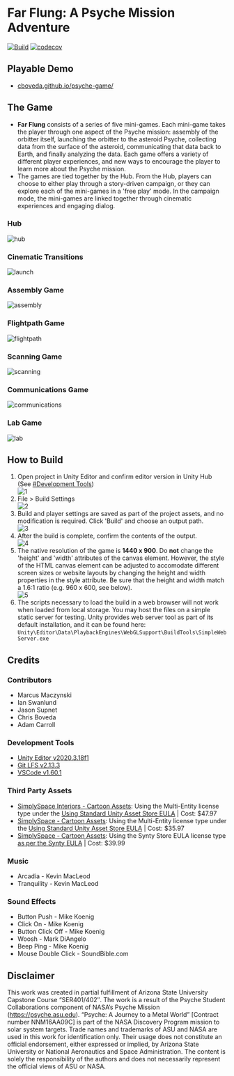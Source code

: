 # Far Flung: A Psyche Mission Adventure

[![Build](https://github.com/cboveda/psyche-game/actions/workflows/main.yml/badge.svg)](https://github.com/cboveda/psyche-game/actions/workflows/main.yml)
[![codecov](https://codecov.io/gh/cboveda/psyche-game/branch/dev/graph/badge.svg?token=VODBNEAIG3)](https://codecov.io/gh/cboveda/psyche-game)

## Playable Demo

- [cboveda.github.io/psyche-game/](https://cboveda.github.io/psyche-game/)

## The Game

- **Far Flung** consists of a series of five mini-games. Each mini-game takes the player through one aspect of the Psyche mission: assembly of the orbitter itself, launching the orbitter to the asteroid Psyche, collecting data from the surface of the asteroid, communicating that data back to Earth, and finally analyzing the data. Each game offers a variety of different player experiences, and new ways to encourage the player to learn more about the Psyche mission.
- The games are tied together by the Hub. From the Hub, players can choose to either play through a story-driven campaign, or they can explore each of the mini-games in a 'free play' mode. In the campaign mode, the mini-games are linked together through cinematic experiences and engaging dialog.

### Hub

![hub](/img/demo1.gif)

### Cinematic Transitions

![launch](/img/demo3.gif)

### Assembly Game

![assembly](/img/demo2.gif)

### Flightpath Game

![flightpath](/img/demo4.gif)

### Scanning Game

![scanning](/img/demo5.gif)

### Communications Game

![communications](/img/demo6.gif)

### Lab Game

![lab](/img/demo7.gif)

## How to Build

1) Open project in Unity Editor and confirm editor version in Unity Hub (See [#Development Tools](#development-tools))  
   ![1](/img/1.png)
2) File > Build Settings   
   ![2](/img/2.png)
3) Build and player settings are saved as part of the project assets, and no modification is required. Click 'Build' and choose an output path.  
   ![3](/img/3.png)  
4) After the build is complete, confirm the contents of the output.  
   ![4](/img/4.png)  
5) The native resolution of the game is **1440 x 900**. Do **not** change the 'height' and 'width' attributes of the canvas element. However, the style of the HTML canvas element can be adjusted to accomodate different screen sizes or website layouts by changing the height and width properties in the style attribute. Be sure that the height and width match a 1.6:1 ratio (e.g. 960 x 600, see below).  
   ![5](/img/5.png)  
6) The scripts necessary to load the build in a web browser will not work when loaded from local storage. You may host the files on a simple static server for testing. Unity provides web server tool as part of its default installation, and it can be found here: `Unity\Editor\Data\PlaybackEngines\WebGLSupport\BuildTools\SimpleWebServer.exe`

## Credits

### Contributors

- Marcus Maczynski
- Ian Swanlund
- Jason Supnet
- Chris Boveda
- Adam Carroll

### Development Tools

-  [Unity Editor v2020.3.18f1](https://unity3d.com/unity/qa/lts-releases)
-  [Git LFS v2.13.3](https://git-lfs.github.com/)
-  [VSCode v1.60.1](https://code.visualstudio.com/)

### Third Party Assets

-  [SimplySpace Interiors - Cartoon Assets](https://assetstore.unity.com/packages/3d/environments/sci-fi/simple-space-interiors-cartoon-assets-87964): Using the Multi-Entity license type under the [Using Standard Unity Asset Store EULA](https://unity3d.com/legal/as_terms?_gl=1*19fell3*_gcl_aw*R0NMLjE2MzQ0MDI3NzcuQ2p3S0NBanc4S21MQmhCOEVpd0FRYnFOb0lmX3VidkZTMmtSS3AxY25BMUFacUdjRl83NmRraEhyTjJlYi1pS2F1aS03U3lfV3c3MFNSb0NVRU1RQXZEX0J3RQ..&_ga=2.107343298.1186192561.1634328229-1057728314.1629309491&_gac=1.61557726.1634402777.CjwKCAjw8KmLBhB8EiwAQbqNoIf_ubvFS2kRKp1cnA1AZqGcF_76dkhHrN2eb-iKaui-7Sy_Ww70SRoCUEMQAvD_BwE) | Cost: $47.97
-  [SimplySpace - Cartoon Assets](https://assetstore.unity.com/packages/3d/vehicles/space/simple-space-cartoon-assets-82496): Using the Multi-Entity license type under the [Using Standard Unity Asset Store EULA](https://unity3d.com/legal/as_terms?_gl=1*19fell3*_gcl_aw*R0NMLjE2MzQ0MDI3NzcuQ2p3S0NBanc4S21MQmhCOEVpd0FRYnFOb0lmX3VidkZTMmtSS3AxY25BMUFacUdjRl83NmRraEhyTjJlYi1pS2F1aS03U3lfV3c3MFNSb0NVRU1RQXZEX0J3RQ..&_ga=2.107343298.1186192561.1634328229-1057728314.1629309491&_gac=1.61557726.1634402777.CjwKCAjw8KmLBhB8EiwAQbqNoIf_ubvFS2kRKp1cnA1AZqGcF_76dkhHrN2eb-iKaui-7Sy_Ww70SRoCUEMQAvD_BwE) | Cost: $35.97
-  [SimplySpace - Cartoon Assets](https://syntystore.com/products/polygon-office-pack): Using the Synty Store EULA license type [as per the Synty EULA](https://syntystore.com/pages/end-user-licence-agreement) | Cost: $39.99

### Music
  
- Arcadia - Kevin MacLeod
- Tranquility - Kevin MacLeod
  
### Sound Effects

- Button Push - Mike Koenig
- Click On - Mike Koenig
- Button Click Off - Mike Koenig
- Woosh - Mark DiAngelo
- Beep Ping - Mike Koenig
- Mouse Double Click - SoundBible.com

## Disclaimer

This work was created in partial fulfillment of Arizona State University Capstone Course “SER401/402″. The work is a result of the Psyche Student Collaborations component of NASA’s Psyche Mission (https://psyche.asu.edu). “Psyche: A Journey to a Metal World” [Contract number NNM16AA09C] is part of the NASA Discovery Program mission to solar system targets. Trade names and trademarks of ASU and NASA are used in this work for identification only. Their usage does not constitute an official endorsement, either expressed or implied, by Arizona State University or National Aeronautics and Space Administration. The content is solely the responsibility of the authors and does not necessarily represent the official views of ASU or NASA.


